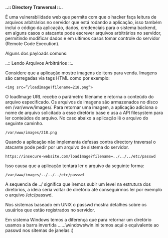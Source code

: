 **..:: Directory Tranversal ::..**

É uma vulnerabilidade web que permite com que o hacker faça leitura de arquivos arbitrários no servidor que está rodando a aplicação, isso também inclui o código da aplicação, dados, credenciais para o sistema backend, em alguns casos o atacante pode escrever arquivos arbitrários no servidor, permitindo modificar dados e em ultimos casos tomar controle do servidor (Remote Code Execution).

Alguns dos payloads comuns:

..:: Lendo Arquivos Arbitrários ::..

Considere que a aplicação mostre imagens de itens para venda. Imagens são carregadas via tags HTML como por exemplo:

    <img src=”/loadImage?filename=218.png”>

O loadImage URL recebe o parâmetro filename e retorna o conteúdo do arquivo especificado. Os arquivos de imagens são armazenados no disco em /var/www/images/. Para retornar uma imagem, a aplicação adiciona o nome de arquivo solicitado a esse diretório base e usa a API filesystem para ler conteúdos do arquivo. No caso abaixo a aplicação lê o arquivo do seguinte caminho.

    /var/www/images/218.png

Quando a aplicação não implementa defesas contra directory traversal o atacante pode pedir por um arquivo de sistema do servidor.

    https://insecure-website.com/loadImage?filename=../../../etc/passwd

Isso causa que a aplicação tentará ler o arquivo da seguinte forma:

    /var/www/images/../../../etc/passwd

A sequencia de ../ significa que iremos subir um level na estrutura dos diretórios, a ideia seria voltar de diretório até conseguirmos ler por exemplo o arquivo /etc/passwd.

Nos sistemas baseado em UNIX o passwd mostra detalhes sobre os usuários que estão registrados no servidor.

Em sistema Windows temos a diferença que para retornar um diretório usamos a barra invertida ..\..\..\windows\win.ini temos aqui o equivalente ao passwd nos sitemas de janelas :)
